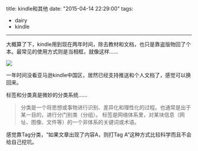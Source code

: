 title: kindle和其他
date: "2015-04-14 22:29:00"
tags:
- dairy
- kindle
---
大概算了下，kindle用到现在两年时间，除去教材和文档，也只是靠盗版物回了个本。最常见的使用方式则是当相框，就像这样……

![](/assets/0201-01.jpg)

一年时间没看亚马逊kindle中国区，居然已经支持推送和个人文档了，感觉可以换回来。

标签和分类真是微妙的分类系统……

> 分类是一个将思想或事物进行识别、差异化和理性化的过程。也通常是出于某一目的，进行分门别类（分组）。
> 标签是网络体系里，对某块信息（网址、图像、文件等）的一个非体系的关键词或术语。

感觉靠Tag分类，“如果文章出现了内容A，则打Tag A”这种方式比较科学而且不会给自己挖坑。